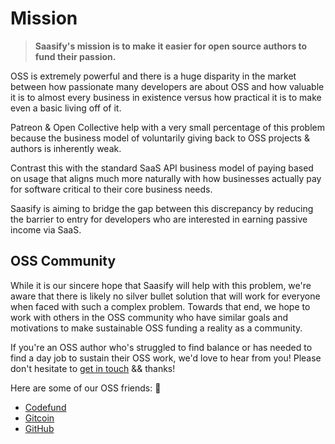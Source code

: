 # Mission

> **Saasify's mission is to make it easier for open source authors to fund their passion.**

OSS is extremely powerful and there is a huge disparity in the market between how passionate many developers are about OSS and how valuable it is to almost every business in existence versus how practical it is to make even a basic living off of it.

Patreon & Open Collective help with a very small percentage of this problem because the business model of voluntarily giving back to OSS projects & authors is inherently weak.

Contrast this with the standard SaaS API business model of paying based on usage that aligns much more naturally with how businesses actually pay for software critical to their core business needs.

Saasify is aiming to bridge the gap between this discrepancy by reducing the barrier to entry for developers who are interested in earning passive income via SaaS.

## OSS Community

While it is our sincere hope that Saasify will help with this problem, we're aware that there is likely no silver bullet solution that will work for everyone when faced with such a complex problem. Towards that end, we hope to work with others in the OSS community who have similar goals and motivations to make sustainable OSS funding a reality as a community.

If you're an OSS author who's struggled to find balance or has needed to find a day job to sustain their OSS work, we'd love to hear from you! Please don't hesitate to [get in touch](mailto:info@saasify.sh) && thanks!

Here are some of our OSS friends: 🥰

- [Codefund](https://codefund.io)
- [Gitcoin](https://gitcoin.co)
- [GitHub](https://github.com)
